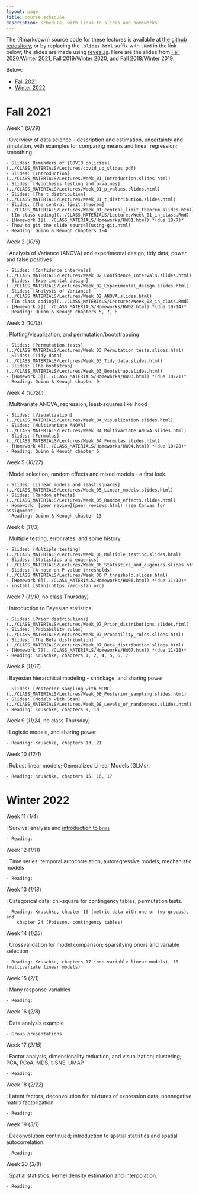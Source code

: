 ```yaml
---
layout: page
title: course schedule
description: schedule, with links to slides and homeworks
---
```


The (Rmarkdown) source code for these lectures is available at [the github repository](https://github.com/UO-Biostats/UO_ABS),
or by replacing the `.slides.html` suffix with `.Rmd` in the link below;
the slides are made using [reveal.js](https://github.com/hakimel/reveal.js/).
Here are the slides from
[Fall 2020/Winter 2021](2020_schedule.html),
[Fall 2019/Winter 2020](2019_schedule.html),
and [Fall 2018/Winter 2019](2018_schedule.html).

Below:
- [Fall 2021](#fall-2021)
- [Winter 2022](#winter-2022)


# Fall 2021

Week 1 (*9/29*)

: Overview of data science - description and estimation, uncertainty and simulation,
    with examples for comparing means and linear regression; smoothing.

    - Slides: Reminders of [COVID policies](../CLASS_MATERIALS/Lectures/covid_uo_slides.pdf)
    - Slides: [Introduction](../CLASS_MATERIALS/Lectures/Week_01_Introduction.slides.html)
    - Slides: [Hypothesis testing and p-values](../CLASS_MATERIALS/Lectures/Week_01_p_values.slides.html)
    - Slides: [The t distribution](../CLASS_MATERIALS/Lectures/Week_01_t_distribution.slides.html)
    - Slides: [The central limit theorem](../CLASS_MATERIALS/Lectures/Week_01_central_limit_theorem.slides.html)
    - [In-class coding](../CLASS_MATERIALS/Lectures/Week_01_in_class.Rmd)
    - [Homework 1](../CLASS_MATERIALS/Homeworks/HW01.html) *(due 10/7)*
    - [how to git the slide source](using-git.html)
    - Reading: Quinn & Keough chapters 1-4

Week 2 (*10/6*)

: Analysis of Variance (ANOVA) and experimental design; tidy data; power and false positives

    - Slides: [Confidence intervals](../CLASS_MATERIALS/Lectures/Week_02_Confidence_Intervals.slides.html)
    - Slides: [Experimental design](../CLASS_MATERIALS/Lectures/Week_02_Experimental_design.slides.html)
    - Slides: [Analysis of Variance](../CLASS_MATERIALS/Lectures/Week_02_ANOVA.slides.html)
    - [In-class coding](../CLASS_MATERIALS/Lectures/Week_02_in_class.Rmd)
    - [Homework 2](../CLASS_MATERIALS/Homeworks/HW02.html) *(due 10/14)*
    - Reading: Quinn & Keough chapters 5, 7, 8

Week 3 (*10/13*)

: Plotting/visualization, and permutation/bootstrapping

    - Slides: [Permutation tests](../CLASS_MATERIALS/Lectures/Week_03_Permutation_tests.slides.html)
    - Slides: [Tidy data](../CLASS_MATERIALS/Lectures/Week_03_Tidy_data.slides.html)
    - Slides: [The bootstrap](../CLASS_MATERIALS/Lectures/Week_03_Bootstrap.slides.html)
    - [Homework 3](../CLASS_MATERIALS/Homeworks/HW03.html) *(due 10/21)*
    - Reading: Quinn & Keough chapter 9

Week 4 (*10/20*)

: Multivariate ANOVA, regression, least-squares likelihood

    - Slides: [Visualization](../CLASS_MATERIALS/Lectures/Week_04_Visualization.slides.html)
    - Slides: [Multivariate ANOVA](../CLASS_MATERIALS/Lectures/Week_04_Multivariate_ANOVA.slides.html)
    - Slides: [Formulas](../CLASS_MATERIALS/Lectures/Week_04_Formulas.slides.html)
    - [Homework 4](../CLASS_MATERIALS/Homeworks/HW04.html) *(due 10/28)*
    - Reading: Quinn & Keough chapter 6

Week 5 (*10/27*)

: Model selection; random effects and mixed models - a first look.

    - Slides: [Linear models and least squares](../CLASS_MATERIALS/Lectures/Week_05_Linear_models.slides.html)
    - Slides: [Random effects](../CLASS_MATERIALS/Lectures/Week_05_Random_effects.slides.html)
    - Homework: [peer review](peer_reviews.html) (see Canvas for assignment)
    - Reading: Quinn & Keough chapter 13

Week 6 (*11/3*)

: Multiple testing, error rates, and some history.

    - Slides: [Multiple testing](../CLASS_MATERIALS/Lectures/Week_06_Multiple_testing.slides.html)
    - Slides: [Statistics and eugenics](../CLASS_MATERIALS/Lectures/Week_06_Statistics_and_eugenics.slides.html)
    - Slides: [A note on P-value thresholds](../CLASS_MATERIALS/Lectures/Week_06_P_threshold.slides.html)
    - [Homework 6](../CLASS_MATERIALS/Homeworks/HW06.html) *(due 11/12)*
    - install [Stan](https://mc-stan.org)

Week 7 (*11/10*, no class Thursday)

: Introduction to Bayesian statistics

    - Slides: [Prior distributions](../CLASS_MATERIALS/Lectures/Week_07_Prior_distributions.slides.html)
    - Slides: [Probability rules](../CLASS_MATERIALS/Lectures/Week_07_Probability_rules.slides.html)
    - Slides: [The Beta distribution](../CLASS_MATERIALS/Lectures/Week_07_Beta_distribution.slides.html)
    - [Homework 7](../CLASS_MATERIALS/Homeworks/HW07.html) *(due 11/18)*
    - Reading: Kruschke, chapters 1, 2, 4, 5, 6, 7

Week 8 (*11/17*)

: Bayesian hierarchical modeling - shrinkage, and sharing power

    - Slides: [Posterior sampling with MCMC](../CLASS_MATERIALS/Lectures/Week_08_Posterior_sampling.slides.html)
    - Slides: [Models with Stan](../CLASS_MATERIALS/Lectures/Week_08_Levels_of_randomness.slides.html)
    - Reading: Kruschke, chapters 9, 10

Week 9 (*11/24*, no class Thursday)

: Logistic models, and sharing power

    - Reading: Kruschke, chapters 13, 21

Week 10 (*12/1*)

: Robust linear models; Generalized Linear Models (GLMs).

    - Reading: Kruschke, chapters 15, 16, 17

# Winter 2022

Week 11 (*1/4*)

: Survival analysis and [introduction to `brms`](https://github.com/paul-buerkner/brms)

    - Reading: 

Week 12 (*1/11*)

: Time series: temporal autocorrelation, autoregressive models; mechanistic models

    - Reading: 

Week 13 (*1/18*)

: Categorical data: chi-square for contingency tables, permutation tests.

    - Reading: Kruschke, chapter 16 (metric data with one or two groups), and
        chapter 24 (Poisson, contingency tables)

Week 14 (*1/25*)

: Crossvalidation for model comparison; sparsifying priors and variable selection

    - Reading: Kruschke, chapters 17 (one-variable linear models), 18 (multivariate linear models)

Week 15 (*2/1*)

: Many response variables

    - Reading: 

Week 16 (*2/8*)

: Data analysis example

    - Group presentations

Week 17 (*2/15*)

: Factor analysis, dimensionality reduction, and visualization; clustering; PCA, PCoA, MDS, t-SNE, UMAP

    - Reading: 

Week 18 (*2/22*)

: Latent factors, deconvolution for mixtures of expression data; nonnegative matrix factorization

    - Reading: 

Week 19 (*3/1*)

: Deconvolution continued; introduction to spatial statistics and spatial autocorrelation.

    - Reading: 

Week 20 (*3/8*)

: Spatial statistics: kernel density estimation and interpolation.

    - Reading: 

